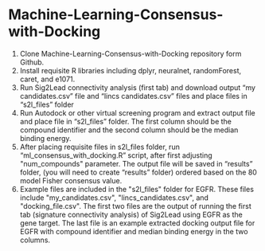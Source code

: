 # Machine-Learning-Consensus-with-Docking
1.  Clone Machine-Learning-Consensus-with-Docking repository form Github.
2.  Install requisite R libraries including dplyr, neuralnet, randomForest, caret, and e1071.
3.  Run Sig2Lead connectivity analysis (first tab) and download output “my candidates.csv” file and “lincs candidates.csv” files and place files in “s2l_files” folder
4.  Run Autodock or other virtual screening program and extract output file and place file in “s2l_files” folder.  The first column should be the compound identifier and the second column should be the median binding energy. 
5.  After placing requisite files in s2l_files folder, run “ml_consensus_with_docking.R” script, after first adjusting "num_compounds" parameter.  The output file will be saved in “results” folder, (you will need to create “results” folder) ordered based on the 80 model Fisher consensus value.
6.  Example files are included in the "s2l_files" folder for EGFR.  These files include "my_candidates.csv", "lincs_candidates.csv", and "docking_file.csv".  The first two files are the output of running the first tab (signature connectivity analysis) of Sig2Lead using EGFR as the gene target.  The last file is an example extracted docking output file for EGFR with compound identifier and median binding energy in the two columns.
